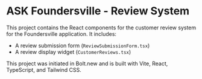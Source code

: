 # ASK Foundersville - Review System

This project contains the React components for the customer review system for the Foundersville application. It includes:

- A review submission form (`ReviewSubmissionForm.tsx`)
- A review display widget (`CustomerReviews.tsx`)

This project was initiated in Bolt.new and is built with Vite, React, TypeScript, and Tailwind CSS.